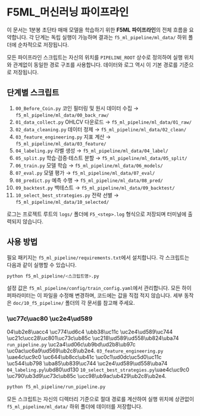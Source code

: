 # F5ML_머신러닝 파이프라인

이 문서는 1분봉 초단타 매매 모델을 학습하기 위한 **F5ML 파이프라인**의 전체 흐름을 요약합니다. 각 단계는 독립 실행이 가능하며 결과는 `f5_ml_pipeline/ml_data/` 하위 폴더에 순차적으로 저장됩니다.

모든 파이프라인 스크립트는 자신의 위치를 `PIPELINE_ROOT` 상수로 정의하여
실행 위치와 관계없이 동일한 경로 구조를 사용합니다. 데이터와 로그 역시
이 기본 경로를 기준으로 저장됩니다.

## 단계별 스크립트

1. `00_Before_Coin.py` 코인 필터링 및 원시 데이터 수집 → `f5_ml_pipeline/ml_data/00_back_raw/`
2. `01_data_collect.py` OHLCV 다운로드 → `f5_ml_pipeline/ml_data/01_raw/`
3. `02_data_cleaning.py` 데이터 정제 → `f5_ml_pipeline/ml_data/02_clean/`
4. `03_feature_engineering.py` 지표 계산 → `f5_ml_pipeline/ml_data/03_feature/`
5. `04_labeling.py` 라벨 생성 → `f5_ml_pipeline/ml_data/04_label/`
6. `05_split.py` 학습·검증·테스트 분할 → `f5_ml_pipeline/ml_data/05_split/`
7. `06_train.py` 모델 학습 → `f5_ml_pipeline/ml_data/06_models/`
8. `07_eval.py` 모델 평가 → `f5_ml_pipeline/ml_data/07_eval/`
9. `08_predict.py` 예측 수행 → `f5_ml_pipeline/ml_data/08_pred/`
10. `09_backtest.py` 백테스트 → `f5_ml_pipeline/ml_data/09_backtest/`
11. `10_select_best_strategies.py` 전략 선별 → `f5_ml_pipeline/ml_data/10_selected/`

로그는 프로젝트 루트의 `logs/` 폴더에 `F5_<step>.log` 형식으로 저장되며 터미널에 출력되지 않습니다.

## 사용 방법

필요 패키지는 `f5_ml_pipeline/requirements.txt`에서 설치합니다. 각 스크립트는 다음과 같이 실행할 수 있습니다.

```bash
python f5_ml_pipeline/<스크립트명>.py
```

설정 값은 `f5_ml_pipeline/config/train_config.yaml`에서 관리합니다.
모든 하이퍼파라미터는 이 파일을 수정해 변경하며, 코드에는 값을 직접 적지 않습니다.
세부 동작은 `doc/10_f5_pipeline/` 폴더의 각 문서를 참고해 주세요.

### \uc77c\uac80 \uc2e4\ud589

04\ub2e8\uacc4 \uc774\ud6c4 \ubb38\uc11c \uc2e4\ud589\uc744 \uc21c\ucc28\uc801\uc73c\ub85c \uc218\ud589\ud558\ub824\uba74 `run_pipeline.py` \uc2a4\ud06c\ub9bd\ud2b8\ub97c \uc0ac\uc6a9\ud569\ub2c8\ub2e4. `03_feature_engineering.py` \uae4c\uc9c0 \uc644\ub8cc\ub41c \uc0c1\ud0dc\uc5d0\uc11c \uc544\ub798 \uba85\ub839\uc744 \uc2e4\ud589\ud558\uba74 `04_labeling.py`\ubd80\ud130 `10_select_best_strategies.py`\uae4c\uc9c0 \uc790\ub3d9\uc73c\ub85c \ucc98\ub9ac\ub429\ub2c8\ub2e4.

```bash
python f5_ml_pipeline/run_pipeline.py
```
모든 스크립트는 자신의 디렉터리 기준으로 절대 경로를 계산하여 실행 위치에 상관없이 `f5_ml_pipeline/ml_data/` 하위 폴더에 데이터를 저장합니다.
